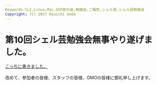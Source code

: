 ```yaml
---
Keywords:CLI,Linux,Mac,USP友の会,勉強会,ご報告,シェル芸,シェル芸勉強会
Copyright: (C) 2017 Ryuichi Ueda
---
```

# <!--:ja-->第10回シェル芸勉強会無事やり遂げました。<!--:-->
<!--:ja--><a href="http://www.usptomo.com/PAGE=20140406USPSTUDY" target="_blank">こっちに書きました。</a><br />
<br />
改めて、参加者の皆様、スタッフの皆様、GMOの皆様に御礼申し上げます。<!--:-->
